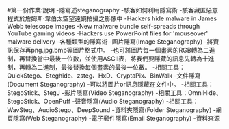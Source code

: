 #第一份作業:說明
-隱寫述steganography
 -駭客如何利用隱寫術
  -駭客藏匿惡意程式於詹姆斯·韋伯太空望遠鏡拍攝之影像中
  -Hackers hide malware in James Webb telescope images
  -New malware bundle self-spreads through YouTube gaming videos
  -Hackers use PowerPoint files for 'mouseover' malware delivery
-各種類型的隱寫術
 -圖片隱寫(Image Steganography)
  -將資訊保存再png.jpg.bmp等圖片格式中。
  -也可將圖片每一個畫素的RGB轉為二進制，再替換當中最後一位數，並使用ASCII表，將我們要隱藏的訊息先轉為十進制，再轉為二進制，最後替換每個畫素的最後一位數。
  -相關工具：QuickStego、Steghide、zsteg、HxD、CryptaPix、BinWalk
 -文件隱寫(Document Steganography)
  -可以將圖片or訊息隱藏在文件中。
  -相關工具：StegoStick、StegJ
 -影片隱寫(Video Steganography)
  -相關工具：OmniHide、StegoStick、OpenPuff
 -聲音隱寫(Audio Steganography)
  -相關工具：WavSteg、AudioStego、DeepSound
 -資料夾隱寫(Folder Steganography)
 -網頁隱寫(Web Steganography)
 -電子郵件隱寫(Email Steganography)
 -資料來源
